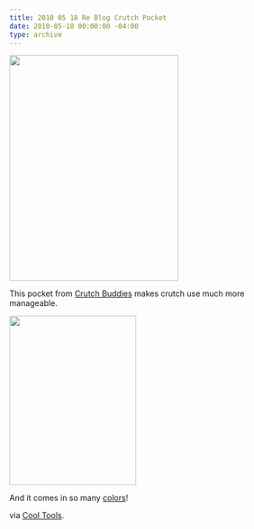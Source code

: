 ```yaml
---
title: 2010 05 18 Re Blog Crutch Pocket
date: 2010-05-18 00:00:00 -04:00
type: archive
---
```


<p><a href="http://ablersite.files.wordpress.com/2010/05/crutch-pocket-sm.jpg"><img class="alignnone size-full wp-image-4081" title="crutch-pocket-sm" src="{{ site.baseurl }}/uploads/crutch-pocket-sm.jpg" alt="" width="300" height="400" /></a></p>
<p>This pocket from <a href="http://www.crutchbuddies.com/crutch_pockets.php">Crutch Buddies</a> makes crutch use much more manageable.</p>
<p><a href="http://ablersite.files.wordpress.com/2010/05/pocket-pocket1.jpg"><img class="alignnone size-full wp-image-4083" title="OLYMPUS DIGITAL CAMERA" src="{{ site.baseurl }}/uploads/pocket-pocket1.jpg" alt="" width="225" height="300" /></a></p>
<p>And it comes in so many <a href="http://www.crutchbuddies.com/crutch_pockets.php">colors</a>!</p>
<p>via <a href="http://www.kk.org/cooltools/archives/004382.php">Cool Tools</a>.</p>
